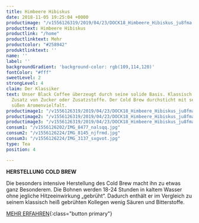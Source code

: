 ```yaml
---
title: Himbeere Hibiskus
date: 2018-11-05 19:25:04 +0000
productimage: "/v1556126319/2019/04/23/DOCK18_Himbeere_Hibiskus_ju8fma.png"
producttext: Himbeere Hibiskus
productlink: "/home"
productlinktext: Mehr
productcolor: "#258942"
produktlinktext: ''
name: ''
label: ''
backgroundGradient: 'background-color: rgb(109,114,120)'
fontColor: "#fff"
sweetLevel: 2
strongLevel: 4
claim: Der Klassiker
text: Unser Black Coffee überzeugt durch seine solide Basis. Klassisch Schwarz ohne
  Zusatz von Zucker oder Zusatzstoffe. Der Cold Brew durchsticht mit seiner natürlich
  süßen Aromenvielfalt.
productimage1: "/v1556126319/2019/04/23/DOCK18_Himbeere_Hibiskus_ju8fma.png"
productimage2: "/v1556126319/2019/04/23/DOCK18_Himbeere_Hibiskus_ju8fma.png"
productimage3: "/v1556126319/2019/04/23/DOCK18_Himbeere_Hibiskus_ju8fma.png"
consum1: "/v1556126202/IMG_8477_nalsqq.jpg"
consum2: "/v1556126224/IMG_8145_njfrmd.jpg"
consum3: "/v1556126224/IMG_3137_sxgvot.jpg"
type: Tea
position: 4

---
```

**HERSTELLUNG COLD BREW**

Die besonders intensive Herstellung des Cold Brew macht ihn zu etwas ganz Besonderem. Die Bohnen werden 18-24 Stunden in kaltem Wasser ohne jegliche Hitzeeinwirkung „gebrüht“. Dadurch enthält er im Vergleich zu seinem klassisch heiß gebrühten Kollegen wenig Säuren und Bitterstoffe.

[MEHR ERFAHREN](https://dock-18.de/events/herkunft/){:class="button primary"}